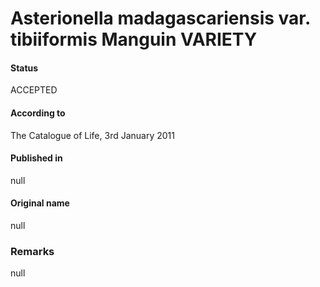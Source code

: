 Asterionella madagascariensis var. tibiiformis Manguin VARIETY
=======

#### Status
ACCEPTED

#### According to
The Catalogue of Life, 3rd January 2011

#### Published in
null

#### Original name
null

### Remarks
null